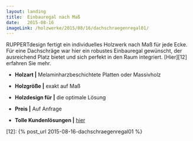 ```yaml
---
layout: landing
title:  Einbauregal nach Maß
date:   2015-08-16
imageLink: /holzwerke/2015/08/16/dachschraegenregal01/
---
```


RUPPERTdesign fertigt ein individuelles Holzwerk nach Maß für jede Ecke.
Für eine Dachschräge war hier ein robustes Einbauregal gewünscht,
der ausreichend Platz bietet und sich perfekt in den Raum integriert.
[Hier][12] erfahren Sie mehr.

* **Holzart \|** Melaminharzbeschichtete Platten oder Massivholz
* **Holzgröße \|** exakt auf Maß
* **Holzdesign für \|** die optimale Lösung
* **Preis \|** Auf Anfrage

* **Tolle Kundenlösungen \|** <a href="{{ site.baseurl }}/holzwerke">hier</a>



[12]: {% post_url 2015-08-16-dachschraegenregal01 %}
